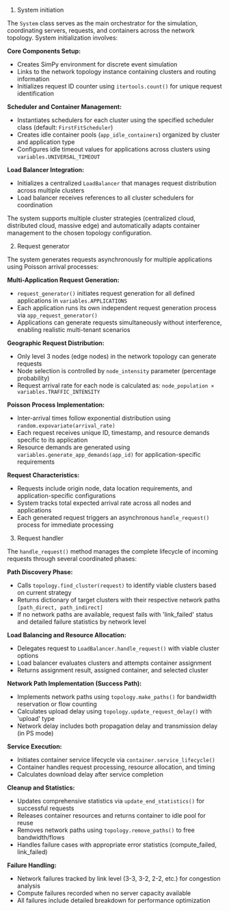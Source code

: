 1. System initiation

The `System` class serves as the main orchestrator for the simulation, coordinating servers, requests, and containers across the network topology. System initialization involves:

**Core Components Setup:**
- Creates SimPy environment for discrete event simulation
- Links to the network topology instance containing clusters and routing information
- Initializes request ID counter using `itertools.count()` for unique request identification

**Scheduler and Container Management:**
- Instantiates schedulers for each cluster using the specified scheduler class (default: `FirstFitScheduler`)
- Creates idle container pools (`app_idle_containers`) organized by cluster and application type
- Configures idle timeout values for applications across clusters using `variables.UNIVERSAL_TIMEOUT`

**Load Balancer Integration:**
- Initializes a centralized `LoadBalancer` that manages request distribution across multiple clusters
- Load balancer receives references to all cluster schedulers for coordination

The system supports multiple cluster strategies (centralized cloud, distributed cloud, massive edge) and automatically adapts container management to the chosen topology configuration.

2. Request generator

The system generates requests asynchronously for multiple applications using Poisson arrival processes:

**Multi-Application Request Generation:**
- `request_generator()` initiates request generation for all defined applications in `variables.APPLICATIONS`
- Each application runs its own independent request generation process via `app_request_generator()`
- Applications can generate requests simultaneously without interference, enabling realistic multi-tenant scenarios

**Geographic Request Distribution:**
- Only level 3 nodes (edge nodes) in the network topology can generate requests
- Node selection is controlled by `node_intensity` parameter (percentage probability)
- Request arrival rate for each node is calculated as: `node_population × variables.TRAFFIC_INTENSITY`

**Poisson Process Implementation:**
- Inter-arrival times follow exponential distribution using `random.expovariate(arrival_rate)`
- Each request receives unique ID, timestamp, and resource demands specific to its application
- Resource demands are generated using `variables.generate_app_demands(app_id)` for application-specific requirements

**Request Characteristics:**
- Requests include origin node, data location requirements, and application-specific configurations
- System tracks total expected arrival rate across all nodes and applications
- Each generated request triggers an asynchronous `handle_request()` process for immediate processing

3. Request handler

The `handle_request()` method manages the complete lifecycle of incoming requests through several coordinated phases:

**Path Discovery Phase:**
- Calls `topology.find_cluster(request)` to identify viable clusters based on current strategy
- Returns dictionary of target clusters with their respective network paths `[path_direct, path_indirect]`
- If no network paths are available, request fails with 'link_failed' status and detailed failure statistics by network level

**Load Balancing and Resource Allocation:**
- Delegates request to `LoadBalancer.handle_request()` with viable cluster options
- Load balancer evaluates clusters and attempts container assignment
- Returns assignment result, assigned container, and selected cluster

**Network Path Implementation (Success Path):**
- Implements network paths using `topology.make_paths()` for bandwidth reservation or flow counting
- Calculates upload delay using `topology.update_request_delay()` with 'upload' type
- Network delay includes both propagation delay and transmission delay (in PS mode)

**Service Execution:**
- Initiates container service lifecycle via `container.service_lifecycle()` 
- Container handles request processing, resource allocation, and timing
- Calculates download delay after service completion

**Cleanup and Statistics:**
- Updates comprehensive statistics via `update_end_statistics()` for successful requests
- Releases container resources and returns container to idle pool for reuse
- Removes network paths using `topology.remove_paths()` to free bandwidth/flows
- Handles failure cases with appropriate error statistics (compute_failed, link_failed)

**Failure Handling:**
- Network failures tracked by link level (3-3, 3-2, 2-2, etc.) for congestion analysis
- Compute failures recorded when no server capacity available
- All failures include detailed breakdown for performance optimization
